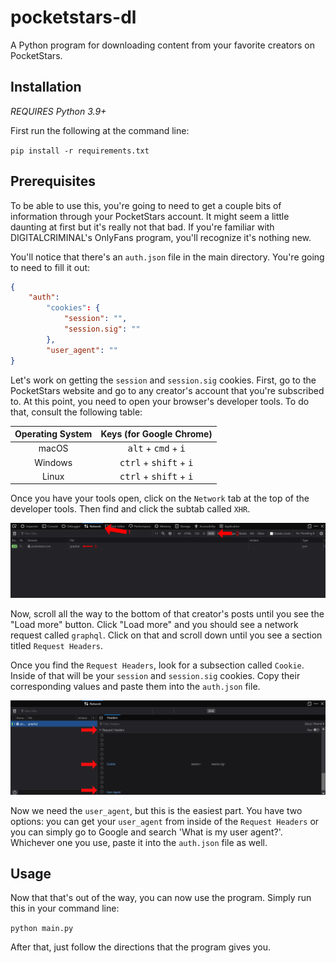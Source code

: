 # pocketstars-dl

A Python program for downloading content from your favorite creators on PocketStars.


## Installation

*REQUIRES Python 3.9+*

First run the following at the command line:

`pip install -r requirements.txt`


## Prerequisites

To be able to use this, you're going to need to get a couple bits of information through your PocketStars account. It might seem a little daunting at first but it's really not that bad. If you're familiar with DIGITALCRIMINAL's OnlyFans program, you'll recognize it's nothing new.

You'll notice that there's an `auth.json` file in the main directory. You're going to need to fill it out:

```json
{
    "auth":
        "cookies": {
            "session": "",
            "session.sig": ""
        },
        "user_agent": ""
}
```

Let's work on getting the `session` and `session.sig` cookies. First, go to the PocketStars website and go to any creator's account that you're subscribed to. At this point, you need to open your browser's developer tools. To do that, consult the following table:

| Operating System | Keys (for Google Chrome) |
| :----------------: | :----: |
| macOS | <kbd>alt</kbd> + <kbd>cmd</kbd> + <kbd>i</kbd> |
| Windows | <kbd>ctrl</kbd> + <kbd>shift</kbd> + <kbd>i</kbd> |
| Linux | <kbd>ctrl</kbd> + <kbd>shift</kbd> + <kbd>i</kbd> |

Once you have your tools open, click on the `Network` tab at the top of the developer tools. Then find and click the subtab called `XHR`.

<img src="https://raw.githubusercontent.com/Amenly/pocketstars-dl/main/media/graphql.png">

Now, scroll all the way to the bottom of that creator's posts until you see the "Load more" button. Click "Load more" and you should see a network request called `graphql`. Click on that and scroll down until you see a section titled `Request Headers`.

Once you find the `Request Headers`, look for a subsection called `Cookie`. Inside of that will be your `session` and `session.sig` cookies. Copy their corresponding values and paste them into the `auth.json` file.

<img src="https://raw.githubusercontent.com/Amenly/pocketstars-dl/main/media/cookies.png">

Now we need the `user_agent`, but this is the easiest part. You have two options: you can get your `user_agent` from inside of the `Request Headers` or you can simply go to Google and search 'What is my user agent?'. Whichever one you use, paste it into the `auth.json` file as well.

## Usage

Now that that's out of the way, you can now use the program. Simply run this in your command line:

`python main.py`

After that, just follow the directions that the program gives you.
